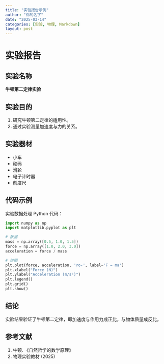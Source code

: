 ```yaml
---
title: "实验报告示例"
author: "你的名字"
date: "2025-03-14"
categories: [实验, 物理, Markdown]
layout: post
---
```


# 实验报告

## 实验名称
**牛顿第二定律实验**

## 实验目的
1. 研究牛顿第二定律的适用性。
2. 通过实验测量加速度与力的关系。

## 实验器材
- 小车
- 砝码
- 滑轮
- 电子计时器
- 刻度尺
[](logo.png)

## 代码示例
实验数据处理 Python 代码：

```python
import numpy as np
import matplotlib.pyplot as plt

# 数据
mass = np.array([0.5, 1.0, 1.5])
force = np.array([1.0, 2.0, 3.0])
acceleration = force / mass

# 绘图
plt.plot(force, acceleration, 'ro-', label='F = ma')
plt.xlabel("Force (N)")
plt.ylabel("Acceleration (m/s²)")
plt.legend()
plt.grid()
plt.show()
```

## 结论
实验结果验证了牛顿第二定律，即加速度与作用力成正比，与物体质量成反比。

## 参考文献
1. 牛顿. 《自然哲学的数学原理》
2. 物理实验教材 (2025)

